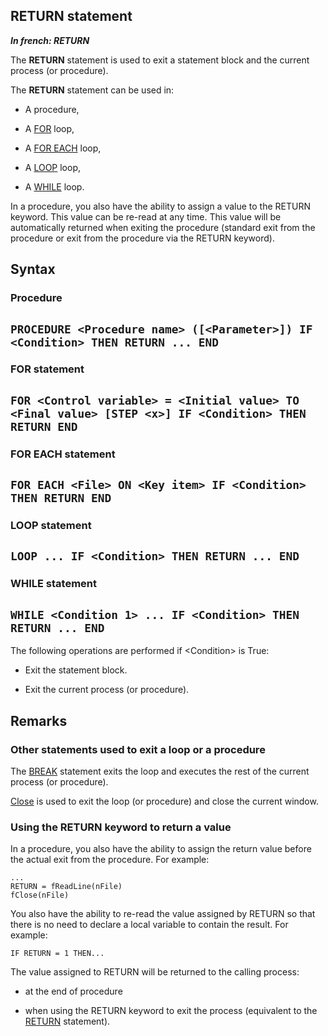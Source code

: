 
## RETURN statement

***In french: RETURN***
				



<a name="XUse"></a>
<a name="Use"></a>
<a name="description"></a>
The **RETURN** statement is used to exit a statement block and the current process (or procedure).

The **RETURN** statement can be used in:

- A procedure,

- A [FOR](../Motscles/1510001.md) loop, 

- A [FOR EACH](../Motscles/1510013.md) loop, 

- A [LOOP](../Motscles/1510004.md) loop, 

- A [WHILE](../Motscles/1510010.md) loop.




In a procedure, you also have the ability to assign a value to the RETURN keyword. This value can be re-read at any time. This value will be automatically returned when exiting the procedure (standard exit from the procedure or exit from the procedure via the RETURN keyword). 


<a name="XSYNTAX"></a>
<a name="SYNTAX1"></a>

## Syntax

### Procedure

`PROCEDURE <Procedure name> ([<Parameter>])
   IF <Condition> THEN RETURN
   ...
   END`
---


<a name="SYNTAX2"></a>

### FOR statement

`FOR <Control variable> = <Initial value> TO <Final value> [STEP <x>]
   IF <Condition> THEN RETURN
END`
---


<a name="SYNTAX3"></a>

### FOR EACH statement

`FOR EACH <File> ON <Key item>
   IF <Condition> THEN RETURN
END`
---


<a name="SYNTAX4"></a>

### LOOP statement

`LOOP
   ...
   IF <Condition> THEN RETURN
   ...
END`
---


<a name="SYNTAX5"></a>

### WHILE statement

`WHILE <Condition 1>
   ...
   IF <Condition> THEN RETURN
   ...
END`
---


<a name="SYNTAX6"></a>
The following operations are performed if &lt;Condition&gt; is True:

- Exit the statement block.

- Exit the current process (or procedure).




<a name="NOTE0"></a>
<a name="NOTE0_1"></a>

## Remarks




### Other statements used to exit a loop or a procedure
<a name="other_statements_used_exit_loop_procedure_ELTPARAGRAPHE000107"></a>



The [BREAK](../Motscles/1510012.md) statement exits the loop and executes the rest of the current process (or procedure).

[Close](../WDLang1/3038018.md) is used to exit the loop (or procedure) and close the current window.


### Using the RETURN keyword to return a value
<a name="using_the_return_keyword_return_value_ELTPARAGRAPHE000134"></a>

In a procedure, you also have the ability to assign the return value before the actual exit from the procedure. For example: 


```wl
...
RETURN = fReadLine(nFile)
fClose(nFile)
```


You also have the ability to re-read the value assigned by RETURN so that there is no need to declare a local variable to contain the result. For example: 


```wl
IF RETURN = 1 THEN...
```


The value assigned to RETURN will be returned to the calling process: 

- at the end of procedure

- when using the RETURN keyword to exit the process (equivalent to the [RETURN](../Motscles/1510007.md) statement). 





